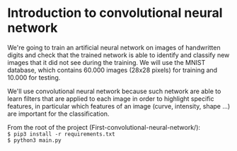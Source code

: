 # Introduction to convolutional neural network
We're going to train an artificial neural network on images of handwritten digits and check that the trained network is able to identify and classify new images that it did not see during the training. We will use the MNIST database, which contains 60.000 images (28x28 pixels) for training and 10.000 for testing. <br>

We'll use convolutional neural network because such network are able to learn filters that are applied to each image in order to highlight specific features, in particular which features of an image (curve, intensity, shape ...) are important for the classification. <br>

From the root of the project (First-convolutional-neural-network/): <br>
``` $ pip3 install -r requirements.txt ``` <br>
``` $ python3 main.py ``` <br>